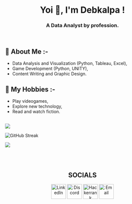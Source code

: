 <h1 align="center">Yoi 👋, I'm Debkalpa !</h1>
<h3 align="center">A Data Analyst by profession.</h3>

<br>

## 💬 About Me :-
- Data Analysis and Visualization (Python, Tableau, Excel),
- Game Development (Python, UNITY),
- Content Writing and Graphic Design.

## 📅 My Hobbies :-
- Play videogames,
- Explore new technology,
- Read and watch fiction. 

<br>

<img src="https://github-readme-stats.vercel.app/api?username=Tricky135&show_icons=true&theme=radical&include_all_commits=true"> 

![GitHub Streak](https://github-readme-streak-stats.herokuapp.com?user=Tricky135&theme=radical&hide_border=false&background=141321&stroke=ffffff&border=ffffff&border_radius=5&ring=ff005a&fire=ff005a&currStreakNum=ff005a&currStreakLabel=ffac41&sideNums=ff005a&sideLabels=ffac41)

<a href="https://github.com/Tricky135/Tricky135">
  <img align="center" src="https://github-readme-stats.vercel.app/api/top-langs/?username=Tricky135&hide=java,html,tex&title_color=ff005a&text_color=ffffff&icon_color=ffac41&bg_color=141321&langs_count=3" />
</a>

<br><br>
<h2 align="center"> SOCIALS</h2>
<p align="center">
  <a href="https://www.linkedin.com/in/debkalpa-das">
    <img alt="LinkedIn" title="LinkedIn" height="48" width="48" src="https://cdn.simpleicons.org/linkedin"></a>
  
  <a href="https://discord.gg/Ka4NfQ8atq">
    <img alt="Discord" title="Discord" height="48" width="48" src="https://cdn.simpleicons.org/discord"></a>
    
  <a href="https://www.linkedin.com/in/debkalpa-das">
    <img alt="Hackerrank" title="Hackerrank" height="48" width="48" src="https://cdn.simpleicons.org/hackerrank"></a>

  <a href="dasdebkalpa@gmail.com">
    <img alt="Email" title="Email" height="48" width="48" src="https://cdn.simpleicons.org/gmail"></a>
  
